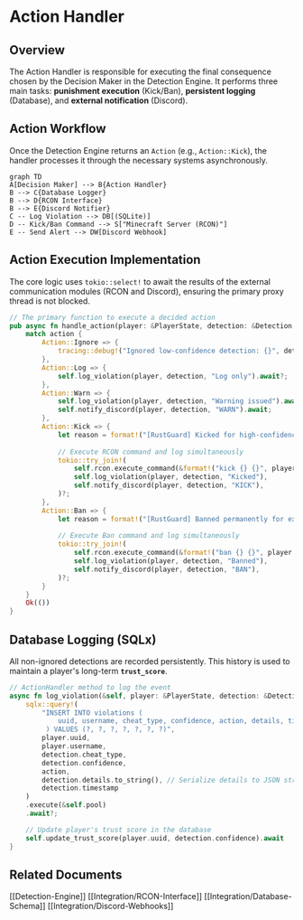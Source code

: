 # Action Handler

## Overview

The Action Handler is responsible for executing the final consequence chosen by the Decision Maker in the Detection Engine. It performs three main tasks: **punishment execution** (Kick/Ban), **persistent logging** (Database), and **external notification** (Discord).

## Action Workflow

Once the Detection Engine returns an `Action` (e.g., `Action::Kick`), the handler processes it through the necessary systems asynchronously.

```mermaid
graph TD
A[Decision Maker] --> B{Action Handler}
B --> C{Database Logger}
B --> D{RCON Interface}
B --> E{Discord Notifier}
C -- Log Violation --> DB[(SQLite)]
D -- Kick/Ban Command --> S["Minecraft Server (RCON)"]
E -- Send Alert --> DW[Discord Webhook]
```



## Action Execution Implementation

The core logic uses `tokio::select!` to await the results of the external communication modules (RCON and Discord), ensuring the primary proxy thread is not blocked.

```rust
// The primary function to execute a decided action
pub async fn handle_action(player: &PlayerState, detection: &Detection, action: Action) -> Result<()> {
    match action {
        Action::Ignore => {
            tracing::debug!("Ignored low-confidence detection: {}", detection.cheat_type);
        },
        Action::Log => {
            self.log_violation(player, detection, "Log only").await?;
        },
        Action::Warn => {
            self.log_violation(player, detection, "Warning issued").await?;
            self.notify_discord(player, detection, "WARN").await;
        },
        Action::Kick => {
            let reason = format!("[RustGuard] Kicked for high-confidence violation: {}", detection.cheat_type);
            
            // Execute RCON command and log simultaneously
            tokio::try_join!(
                self.rcon.execute_command(&format!("kick {} {}", player.username, reason)),
                self.log_violation(player, detection, "Kicked"),
                self.notify_discord(player, detection, "KICK"),
            )?;
        },
        Action::Ban => {
            let reason = format!("[RustGuard] Banned permanently for extreme cheating: {}", detection.cheat_type);
            
            // Execute Ban command and log simultaneously
            tokio::try_join!(
                self.rcon.execute_command(&format!("ban {} {}", player.username, reason)),
                self.log_violation(player, detection, "Banned"),
                self.notify_discord(player, detection, "BAN"),
            )?;
        }
    }
    Ok(())
}

```

## Database Logging (SQLx)

All non-ignored detections are recorded persistently. This history is used to maintain a player's long-term **`trust_score`**.

```rust
// ActionHandler method to log the event
async fn log_violation(&self, player: &PlayerState, detection: &Detection, action: &str) -> sqlx::Result<()> {
    sqlx::query!(
        "INSERT INTO violations (
            uuid, username, cheat_type, confidence, action, details, timestamp
         ) VALUES (?, ?, ?, ?, ?, ?, ?)",
        player.uuid,
        player.username,
        detection.cheat_type,
        detection.confidence,
        action,
        detection.details.to_string(), // Serialize details to JSON string
        detection.timestamp
    )
    .execute(&self.pool)
    .await?;

    // Update player's trust score in the database
    self.update_trust_score(player.uuid, detection.confidence).await
}

```

## Related Documents

[[Detection-Engine]] [[Integration/RCON-Interface]] [[Integration/Database-Schema]] [[Integration/Discord-Webhooks]]